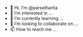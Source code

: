 - 👋 Hi, I’m @parselharita
- 👀 I’m interested in ...
- 🌱 I’m currently learning ...
- 💞️ I’m looking to collaborate on ...
- 📫 How to reach me ...

<!---
parselharita/parselharita is a ✨ special ✨ repository because its `README.md` (this file) appears on your GitHub profile.
You can click the Preview link to take a look at your changes.
--->
